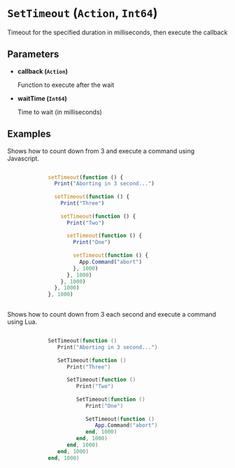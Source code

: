 # `SetTimeout` (`Action`, `Int64`)


Timeout for the specified duration in milliseconds, then execute the callback


## Parameters

* **callback (`Action`)** 

	Function to execute after the wait

* **waitTime (`Int64`)** 

	Time to wait (in milliseconds)


## Examples

Shows how to count down from 3 and execute a command using Javascript.

```js

             setTimeout(function () {
               Print("Aborting in 3 second...")
                
               setTimeout(function () {
                 Print("Three")
             
                 setTimeout(function () {
                   Print("Two")
             
                   setTimeout(function () {
                     Print("One")
             
                     setTimeout(function () {
                       App.Command("abort")
                     }, 1000)
                   }, 1000)
                 }, 1000)
               }, 1000)
             }, 1000)
             
```

Shows how to count down from 3 each second and execute a command using Lua.

```lua

             SetTimeout(function ()
                Print("Aborting in 3 second...")
            
                SetTimeout(function ()
                   Print("Three")
            
                   SetTimeout(function ()
                      Print("Two")
            
                      SetTimeout(function ()
                         Print("One")
            
                         SetTimeout(function ()
                            App.Command("abort")
                         end, 1000)
                      end, 1000)
                   end, 1000)
                end, 1000)
             end, 1000)
             
```